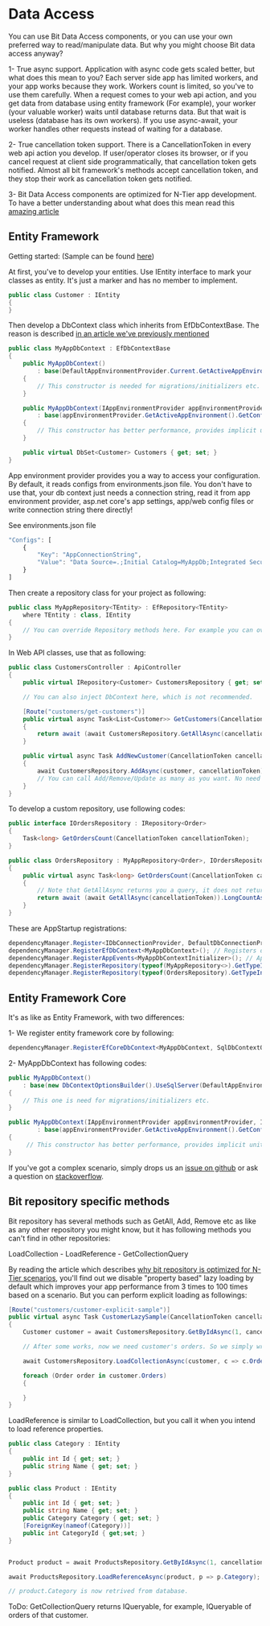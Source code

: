 # Data Access

You can use Bit Data Access components, or you can use your own preferred way to read/manipulate data. But why you might choose Bit data access anyway?

1- True async support. Application with async code gets scaled better, but what does this mean to you? Each server side app has limited workers, and your app works because they work. Workers count is limited, so you've to use them carefully. When a request comes to your web api action, and you get data from database using entity framework \(For example\), your worker \(your valuable worker\) waits until database returns data. But that wait is useless \(database has its own workers\). If you use async-await, your worker handles other requests instead of waiting for a database.

2- True cancellation token support. There is a CancellationToken in every web api action you develop. If user/operator closes its browser, or if you cancel request at client side programmatically, that cancellation token gets notified. Almost all bit framework's methods accept cancellation token, and they stop their work as cancellation token gets notified.

3- Bit Data Access components are optimized for N-Tier app development. To have a better understanding about what does this mean read this [amazing article](../blog/optimized-entity-framework-for-n-tier-apps.md)

## Entity Framework

Getting started: \(Sample can be found [here](https://github.com/bitfoundation/bitframework/tree/master/Samples/DataAccessSamples/)\)

At first, you've to develop your entities. Use IEntity interface to mark your classes as entity. It's just a marker and has no member to implement.

```csharp
public class Customer : IEntity
{
}
```

Then develop a DbContext class which inherits from EfDbContextBase. The reason is described [in an article we've previously mentioned](https://github.com/bitfoundation/bitframework/tree/476837905056167f39025af0a4f40c4a98654801/docs/bit-server-introduction/docs/blog/optimized-entity-framework-for-n-tier-apps.md)

```csharp
public class MyAppDbContext : EfDbContextBase
{
    public MyAppDbContext()
        : base(DefaultAppEnvironmentProvider.Current.GetActiveAppEnvironment().GetConfig<string>("AppConnectionString"))
    {
        // This constructor is needed for migrations/initializers etc.
    }

    public MyAppDbContext(IAppEnvironmentProvider appEnvironmentProvider, IDbConnectionProvider dbConnectionProvider)
        : base(appEnvironmentProvider.GetActiveAppEnvironment().GetConfig<string>("AppConnectionString"), dbConnectionProvider)
    {
        // This constructor has better performance, provides implicit unit of work, etc. And it is automatically used by bit framework while processing requests etc.
    }

    public virtual DbSet<Customer> Customers { get; set; }
}
```

App environment provider provides you a way to access your configuration. By default, it reads configs from environments.json file. You don't have to use that, your db context just needs a connection string, read it from app environment provider, asp.net core's app settings, app/web config files or write connection string there directly!

See environments.json file

```javascript
"Configs": [
    {
        "Key": "AppConnectionString",
        "Value": "Data Source=.;Initial Catalog=MyAppDb;Integrated Security=True;"
    }
]
```

Then create a repository class for your project as following:

```csharp
public class MyAppRepository<TEntity> : EfRepository<TEntity>
    where TEntity : class, IEntity
{
    // You can override Repository methods here. For example you can override AddAsync
}
```

In Web API classes, use that as following:

```csharp
public class CustomersController : ApiController
{
    public virtual IRepository<Customer> CustomersRepository { get; set; } // property injection

    // You can also inject DbContext here, which is not recommended.

    [Route("customers/get-customers")]
    public virtual async Task<List<Customer>> GetCustomers(CancellationToken cancellationToken)
    {
        return await (await CustomersRepository.GetAllAsync(cancellationToken)).ToListAsync(cancellationToken);
    }

    public virtual async Task AddNewCustomer(CancellationToken cancellationToken, Customer customer)
    {
        await CustomersRepository.AddAsync(customer, cancellationToken);
        // You can call Add/Remove/Update as many as you want. No need to call SaveChanges, we save everything if no issue is found during processing this request. (Implicit unit of work)
    }
}
```

To develop a custom repository, use following codes:

```csharp
public interface IOrdersRepository : IRepository<Order>
{
    Task<long> GetOrdersCount(CancellationToken cancellationToken);
}

public class OrdersRepository : MyAppRepository<Order>, IOrdersRepository
{
    public virtual async Task<long> GetOrdersCount(CancellationToken cancellationToken)
    {
        // Note that GetAllAsync returns you a query, it does not return all data. So following code has this sql as its equivalent: select count_big(*) from Orders
        return await (await GetAllAsync(cancellationToken)).LongCountAsync(cancellationToken);
    }
}
```

These are AppStartup registrations:

```csharp
dependencyManager.Register<IDbConnectionProvider, DefaultDbConnectionProvider<SqlConnection>>(); // Uses Sql connection
dependencyManager.RegisterEfDbContext<MyAppDbContext>(); // Registers db context class
dependencyManager.RegisterAppEvents<MyAppDbContextInitializer>(); // App event to initialize db context at startup. We recommend you to use Entity framework migrations instead.
dependencyManager.RegisterRepository(typeof(MyAppRepository<>).GetTypeInfo()); // You can inject IRepository<Customer> or IRepository<any class you want>
dependencyManager.RegisterRepository(typeof(OrdersRepository).GetTypeInfo()); // It registers custom orders repository
```

## Entity Framework Core

It's as like as Entity Framework, with two differences:

1- We register entity framework core by following:

```csharp
dependencyManager.RegisterEfCoreDbContext<MyAppDbContext, SqlDbContextObjectsProvider>();
```

2- MyAppDbContext has following codes:

```csharp
public MyAppDbContext()
    : base(new DbContextOptionsBuilder().UseSqlServer(DefaultAppEnvironmentProvider.Current.GetActiveAppEnvironment().GetConfig<string>("AppConnectionString")).Options)
{
    // This one is need for migrations/initializers etc.
}

public MyAppDbContext(IAppEnvironmentProvider appEnvironmentProvider, IDbContextObjectsProvider dbContextCreationOptionsProvider)
        : base(appEnvironmentProvider.GetActiveAppEnvironment().GetConfig<string>("AppConnectionString"), dbContextCreationOptionsProvider)
{
     // This constructor has better performance, provides implicit unit of work, etc. And it is automatically used by bit framework while processing requests etc.
}
```

If you've got a complex scenario, simply drops us an [issue on github](https://github.com/bitfoundation/bitframework/issues) or ask a question on [stackoverflow](https://stackoverflow.com/questions/tagged/bit-framework).

## Bit repository specific methods

Bit repository has several methods such as GetAll, Add, Remove etc as like as any other repository you might know, but it has following methods you can't find in other repositories:

LoadCollection - LoadReference - GetCollectionQuery

By reading the article which describes [why bit repository is optimized for N-Tier scenarios](https://github.com/bitfoundation/bitframework/tree/476837905056167f39025af0a4f40c4a98654801/docs/bit-server-introduction/docs/blog/optimized-entity-framework-for-n-tier-apps.md), you'll find out we disable "property based" lazy loading by default which improves your app performance from 3 times to 100 times based on a scenario. But you can perform explicit loading as followings:

```csharp
[Route("customers/customer-explicit-sample")]
public virtual async Task CustomerLazySample(CancellationToken cancellationToken)
{
    Customer customer = await CustomersRepository.GetByIdAsync(1, cancellationToken);

    // After some works, now we need customer's orders. So we simply write:

    await CustomersRepository.LoadCollectionAsync(customer, c => c.Orders, cancellationToken); // Uses async-await + cancellation token for explicit loading! And it has no performance penalty (-:

    foreach (Order order in customer.Orders)
    {

    }
}
```

LoadReference is similar to LoadCollection, but you call it when you intend to load reference properties.

```csharp
public class Category : IEntity
{ 
    public int Id { get; set; }
    public string Name { get; set; }
}

public class Product : IEntity
{
    public int Id { get; set; }
    public string Name { get; set; }
    public Category Category { get; set; }
    [ForeignKey(nameof(Category))]
    public int CategoryId { get;set; }
}


Product product = await ProductsRepository.GetByIdAsync(1, cancellationToken);

await ProductsRepository.LoadReferenceAsync(product, p => p.Category);

// product.Category is now retrived from database.
```

ToDo: GetCollectionQuery returns IQueryable, for example, IQueryable of orders of that customer.

